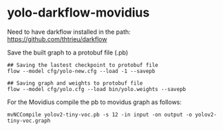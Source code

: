 # yolo-darkflow-movidius

Need to have darkflow  installed in the path: https://github.com/thtrieu/darkflow

Save the built graph to a protobuf file (.pb)

```
## Saving the lastest checkpoint to protobuf file
flow --model cfg/yolo-new.cfg --load -1 --savepb

## Saving graph and weights to protobuf file
flow --model cfg/yolo.cfg --load bin/yolo.weights --savepb
```

For the Movidius compile the pb to movidus graph as follows:
```
mvNCCompile yolov2-tiny-voc.pb -s 12 -in input -on output -o yolov2-tiny-voc.graph
```